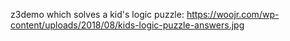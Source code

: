 z3demo which solves a kid's logic puzzle: https://woojr.com/wp-content/uploads/2018/08/kids-logic-puzzle-answers.jpg
